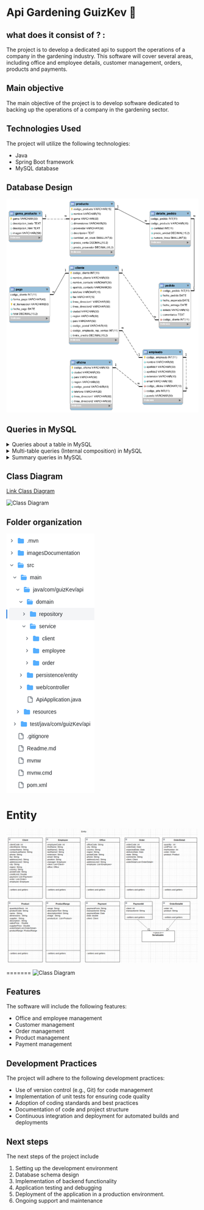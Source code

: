 # **Api Gardening GuizKev 👀**

## what does it consist of ? :
The project is to develop a dedicated api to support the operations of a company in the gardening industry. This software will cover several areas, including office and employee details, customer management, orders, products and payments.

## Main objective
The main objective of the project is to develop software dedicated to backing up the operations of a company in the gardening sector.

## Technologies Used
The project will utilize the following technologies:
- Java 
- Spring Boot framework
- MySQL  database


## Database Design
![Database Design](/imagesDocumentation/physical_database_model.png)

## Queries in MySQL

<details>
   <summary>Queries about a table in MySQL</summary>

   1. Devuelve un listado con el código de oficina y la ciudad donde hay oficinas.

   ```sql
   SELECT codigo_oficina, ciudad
   FROM oficina;

   ```

   2. Devuelve un listado con la ciudad y el teléfono de las oficinas de España.

   ```sql
   SELECT ciudad, telefono
   FROM oficina
   WHERE pais = 'España';


   ```
   3. Devuelve un listado con el nombre, apellidos y email de los empleados cuyo jefe tiene un código de jefe igual a 7.

   ```sql
   SELECT nombre, apellido1, apellido2, email
   FROM empleado
   WHERE codigo_jefe = 7;

   ```

   4. Devuelve el nombre del puesto, nombre, apellidos y email del jefe de la empresa.

   ```sql
   SELECT e.puesto AS nombre_puesto, j.nombre, j.apellido1, j.apellido2, j.email
   FROM empleado j
   JOIN empleado e ON j.codigo_empleado = e.codigo_jefe
   WHERE e.codigo_jefe IS NULL;

   ```

   5. Devuelve un listado con el nombre, apellidos y puesto de aquellos empleados que no sean representantes de ventas.

   ```sql
   SELECT nombre, apellido1, apellido2, puesto
   FROM empleado
   WHERE puesto IS NOT NULL AND puesto <> 'Representante Ventas';

   ```

   6. Devuelve un listado con el nombre de los todos los clientes españoles.

   ```sql
   SELECT nombre_cliente
   FROM cliente
   WHERE pais = 'Spain';

   ```

   7. Devuelve un listado con los distintos estados por los que puede pasar un pedido.

   ```sql
   SELECT DISTINCT estado
   FROM pedido;

   ```

   8. Devuelve un listado con el código de cliente de aquellos clientes que realizaron algún pago en 2008. Tenga en cuenta que deberá eliminar aquellos códigos de cliente que aparezcan repetidos. Resuelva la consulta:

   ```sql
   SELECT DISTINCT c.codigo_cliente
   FROM cliente c
   JOIN pago p ON c.codigo_cliente = p.codigo_cliente
   WHERE YEAR(p.fecha_pago) = 2008;

   ```

   9. Devuelve un listado con el código de pedido, código de cliente, fecha esperada y fecha de entrega de los pedidos que no han sido entregados a tiempo.

   ```sql
   SELECT codigo_pedido, codigo_cliente, fecha_esperada,fecha_entrega
   FROM pedido
   WHERE fecha_entrega > fecha_esperada;

   ```

   10. Devuelve un listado con el código de pedido, código de cliente, fecha esperada y fecha de entrega de los pedidos cuya fecha de entrega ha sido al menos dos días antes de la fecha esperada.

   ```sql
   SELECT codigo_pedido, codigo_cliente, fecha_esperada, fecha_entrega
   FROM pedido
   WHERE DATEDIFF(fecha_entrega, fecha_esperada) = -2;

   ```

   11. Devuelve un listado de todos los pedidos que fueron **rechazados** en `2009`.

   ```sql
   SELECT codigo_pedido, fecha_pedido, estado, comentarios
   FROM pedido
   WHERE YEAR(fecha_pedido) = 2009 AND estado = 'Rechazado';

   ```

   12. Devuelve un listado de todos los pedidos que han sido **entregados** en el mes de enero de cualquier año.

   ```sql
   SELECT codigo_pedido, fecha_pedido, fecha_entrega, estado
   FROM pedido
   WHERE MONTH(fecha_entrega) = 1;

   ```

   13. Devuelve un listado con todos los pagos que se realizaron en el año `2008` mediante `Paypal`. Ordene el resultado de mayor a menor.

   ```sql
   SELECT *
   FROM pago
   WHERE YEAR(fecha_pago) = 2008 AND forma_pago = 'PayPal'
   ORDER BY total DESC;

   ```

   14. Devuelve un listado con todas las formas de pago que aparecen en la tabla `pago`. Tenga en cuenta que no deben aparecer formas de pago repetidas.

   ```sql
   SELECT DISTINCT forma_pago
   FROM pago;

   ```

   15. Devuelve un listado con todos los productos que pertenecen a la gama `Ornamentales` y que tienen más de `100` unidades en stock. El listado deberá estar ordenado por su precio de venta, mostrando en primer lugar los de mayor precio.

   ```sql
   SELECT codigo_producto, nombre, gama, cantidad_en_stock, precio_venta
   FROM producto
   WHERE gama = 'Ornamentales' AND cantidad_en_stock > 100
   ORDER BY precio_venta DESC;

   ```

   16. Devuelve un listado con todos los clientes que sean de la ciudad de `Madrid` y cuyo representante de ventas tenga el código de empleado `11` o `30`.

   ```sql
   SELECT codigo_cliente, nombre_cliente, ciudad, codigo_empleado_rep_ventas
   FROM cliente
   WHERE ciudad = 'Madrid' AND codigo_empleado_rep_ventas IN (11, 30);

   ```

</details>


<details>
   <summary>Multi-table queries (Internal composition) in MySQL</summary>

   1. Obtén un listado con el nombre de cada cliente y el nombre y apellido de su representante de ventas.

   ```sql
   SELECT c.nombre_cliente AS Nombre_Cliente, CONCAT(e.nombre,' ',e.apellido1,' ',e.apellido2) AS Nombre_Representante_Ventas FROM cliente c JOIN empleado e ON c.codigo_empleado_rep_ventas = e.codigo_empleado;
   ```

   2. Muestra el nombre de los clientes que hayan realizado pagos junto con el nombre de sus representantes de ventas.

   ```sql
   SELECT c.codigo_cliente AS codigoCliente, c.nombre_cliente AS nombreCliente, e.nombre AS nombreRepresentanteVentas FROM cliente c JOIN pago p ON c.codigo_cliente = p.codigo_cliente JOIN empleado e
   ON c.codigo_empleado_rep_ventas = e.codigo_empleado;
   ```

   3. Muestra el nombre de los clientes que **no** hayan realizado pagos junto con el nombre de sus representantes de ventas.

   ```sql
   SELECT c.codigo_cliente AS codigoCliente, c.nombre_cliente AS nombreCliente, e.nombre AS nombreRepresentanteVentas FROM cliente c Left  JOIN pago p ON c.codigo_cliente = p.codigo_cliente JOIN empleado e
   ON c.codigo_empleado_rep_ventas = e.codigo_empleado;
   ```

   4. Devuelve el nombre de los clientes que han hecho pagos y el nombre de sus representantes junto con la ciudad de la oficina a la que pertenece el representante.

   ```sql
   SELECT 
   c.nombre_cliente AS NombreCliente,
   e.nombre AS NombreRepresentante,
   o.ciudad AS CiudadRepresentante
   FROM cliente AS c
   JOIN empleado AS e ON c.codigo_empleado_rep_ventas = e.codigo_empleado
   JOIN oficina AS o ON e.codigo_oficina = o.codigo_oficina
   WHERE c.codigo_cliente IN (
   SELECT DISTINCT codigo_cliente
   FROM pago
   );

   ```

   5. Devuelve el nombre de los clientes que **no** hayan hecho pagos y el nombre de sus representantes junto con la ciudad de la oficina a la que pertenece el representante.

   ```sql
   SELECT c.nombre_cliente AS NombreCliente, e.nombre AS NombreRepresentante, o.ciudad AS CiudadRepresentante
   FROM cliente AS c
   LEFT JOIN empleado AS e ON c.codigo_empleado_rep_ventas = e.codigo_empleado
   LEFT JOIN oficina AS o ON e.codigo_oficina = o.codigo_oficina
   WHERE c.codigo_cliente NOT IN (
   SELECT DISTINCT codigo_cliente
   FROM pago
   ) OR c.codigo_cliente IS NULL;
   ```

   6. Lista la dirección de las oficinas que tengan clientes en `Fuenlabrada`.

   ```sql
   SELECT DISTINCT o.linea_direccion1, o.linea_direccion2, o.ciudad, o.region, o.pais, o.codigo_postal
   FROM oficina AS o
   JOIN empleado AS e ON o.codigo_oficina = e.codigo_oficina
   JOIN cliente AS c ON e.codigo_empleado = c.codigo_empleado_rep_ventas
   WHERE c.ciudad = 'Fuenlabrada';

   ```

   7. Devuelve el nombre de los clientes y el nombre de sus representantes junto con la ciudad de la oficina a la que pertenece el representante.

   ```sql
   SELECT
   c.nombre_cliente AS NombreCliente,
   e.nombre AS NombreRepresentante,
   o.ciudad AS CiudadRepresentante
   FROM cliente AS c
   JOIN empleado AS e ON c.codigo_empleado_rep_ventas = e.codigo_empleado
   JOIN oficina AS o ON e.codigo_oficina = o.codigo_oficina;

   ```

   8. Devuelve un listado con el nombre de los empleados junto con el nombre de sus jefes.

   ```sql
   SELECT
   e1.nombre AS NombreEmpleado,
   e2.nombre AS NombreJefe
   FROM empleado AS e1
   LEFT JOIN empleado AS e2 ON e1.codigo_jefe = e2.codigo_empleado;

   ```

   9. Devuelve un listado que muestre el nombre de cada empleados, el nombre de su jefe y el nombre del jefe de sus jefe.

   ```sql
   SELECT
   E1.nombre AS NombreEmpleado,
   E2.nombre AS NombreJefe,
   E3.nombre AS NombreJefeDelJefe
   FROM empleado AS E1
   LEFT JOIN empleado AS E2 ON E1.codigo_jefe = E2.codigo_empleado
   LEFT JOIN empleado AS E3 ON E2.codigo_jefe = E3.codigo_empleado;

   ```

   10. Devuelve el nombre de los clientes a los que no se les ha entregado a tiempo un pedido.

   ```sql
   SELECT DISTINCT c.nombre_cliente AS NombreCliente
   FROM cliente AS c
   JOIN pedido AS p ON c.codigo_cliente = p.codigo_cliente
   WHERE p.fecha_entrega IS NULL OR p.fecha_entrega > p.fecha_esperada;

   ```

   11. Devuelve un listado de las diferentes gamas de producto que ha comprado cada cliente.

   ```sql
   SELECT c.nombre_cliente AS NombreCliente, GROUP_CONCAT(DISTINCT pr.gama ORDER BY pr.gama ASC) AS GamasCompradas
   FROM cliente AS c
   JOIN pedido AS p ON c.codigo_cliente = p.codigo_cliente
   JOIN detalle_pedido AS dp ON p.codigo_pedido = dp.codigo_pedido
   JOIN producto AS pr ON dp.codigo_producto = pr.codigo_producto
   GROUP BY c.nombre_cliente;

   ```

   12. Devuelve un listado que muestre solamente los clientes que no han realizado ningún pago.

   ```sql
   SELECT c.*
   FROM cliente c
   LEFT JOIN pago p ON c.codigo_cliente = p.codigo_cliente
   WHERE p.codigo_cliente IS NULL;

   ```

   13. Devuelve un listado que muestre solamente los clientes que no han realizado ningún pedido.

   ```sql
   SELECT c.*
   FROM cliente c
   LEFT JOIN pedido pd ON c.codigo_cliente = pd.codigo_cliente
   WHERE pd.codigo_cliente IS NULL;

   ```

   14. Devuelve un listado que muestre los clientes que no han realizado ningún pago y los que no han realizado ningún pedido.

   ```sql
   SELECT c.*
   FROM cliente c
   LEFT JOIN pago p ON c.codigo_cliente = p.codigo_cliente
   LEFT JOIN pedido pd ON c.codigo_cliente = pd.codigo_cliente
   WHERE p.codigo_cliente IS NULL AND pd.codigo_pedido IS NULL;   
   ```

   15. Devuelve un listado que muestre solamente los empleados que no tienen una oficina asociada.

   ```sql
   SELECT e.*
   FROM empleado e
   LEFT JOIN oficina o ON e.codigo_oficina = o.codigo_oficina
   WHERE o.codigo_oficina IS NULL;

   ```

   16. Devuelve un listado que muestre solamente los empleados que no tienen un cliente asociado.

   ```sql
   SELECT e.*
   FROM empleado e
   LEFT JOIN cliente c ON e.codigo_empleado = c.codigo_empleado_rep_ventas
   WHERE c.codigo_empleado_rep_ventas IS NULL;

   ```

   17. Devuelve un listado que muestre solamente los empleados que no tienen un cliente asociado junto con los datos de la oficina donde trabajan.

   ```sql
   SELECT e.*, o.*
   FROM empleado e
   JOIN oficina o ON e.codigo_oficina = o.codigo_oficina
   LEFT JOIN cliente c ON e.codigo_empleado = c.codigo_empleado_rep_ventas
   WHERE c.codigo_empleado_rep_ventas IS NULL;

   ```

   18. Devuelve un listado que muestre los empleados que no tienen una oficina asociada y los que no tienen un cliente asociado.

   ```sql
   SELECT e.*
   FROM empleado e
   LEFT JOIN oficina o ON e.codigo_oficina = o.codigo_oficina
   LEFT JOIN cliente c ON e.codigo_empleado = c.codigo_empleado_rep_ventas
   WHERE o.codigo_oficina IS NULL AND c.codigo_empleado_rep_ventas IS NULL;

   ```

   19. Devuelve un listado de los productos que nunca han aparecido en un pedido.

   ```sql
   SELECT p.*
   FROM producto p
   LEFT JOIN detalle_pedido dp ON p.codigo_producto = dp.codigo_producto
   WHERE dp.codigo_producto IS NULL;

   ```

   20. Devuelve un listado de los productos que nunca han aparecido en un pedido. El resultado debe mostrar el nombre, la descripción y la imagen del producto.

   ```sql
   SELECT p.nombre, p.descripcion, p.imagen
   FROM producto p
   LEFT JOIN detalle_pedido dp ON p.codigo_producto = dp.codigo_producto
   WHERE dp.codigo_producto IS NULL;

   ```

   21. Devuelve las oficinas donde **no trabajan** ninguno de los empleados que hayan sido los representantes de ventas de algún cliente que haya realizado la compra de algún producto de la gama `Frutales`.

   ```sql
   SELECT DISTINCT o.*
   FROM oficina o
   LEFT JOIN empleado e ON o.codigo_oficina = e.codigo_oficina
   LEFT JOIN cliente c ON e.codigo_empleado = c.codigo_empleado_rep_ventas
   LEFT JOIN pedido pd ON c.codigo_cliente = pd.codigo_cliente
   LEFT JOIN detalle_pedido dp ON pd.codigo_pedido = dp.codigo_pedido
   LEFT JOIN producto p ON dp.codigo_producto = p.codigo_producto
   WHERE p.gama = 'Frutales' AND e.codigo_empleado IS NULL;
   ```

   22. Devuelve un listado con los clientes que han realizado algún pedido pero no han realizado ningún pago.

   ```sql
   SELECT DISTINCT c.*
   FROM cliente c
   JOIN pedido pd ON c.codigo_cliente = pd.codigo_cliente
   LEFT JOIN pago p ON c.codigo_cliente = p.codigo_cliente
   WHERE p.codigo_cliente IS NULL;

   ```

   23. Devuelve un listado con los datos de los empleados que no tienen clientes asociados y el nombre de su jefe asociado.

   ```sql
   SELECT e.*, jefe.nombre AS nombre_jefe
   FROM empleado e
   LEFT JOIN cliente c ON e.codigo_empleado = c.codigo_empleado_rep_ventas
   LEFT JOIN empleado jefe ON e.codigo_jefe = jefe.codigo_empleado
   WHERE c.codigo_empleado_rep_ventas IS NULL;

   ```

</details>

<details>
   <summary>Summary queries in MySQL</summary>

   1. ¿Cuántos empleados hay en la compañía?

   ```sql
   SELECT COUNT(*) AS total_empleados
   FROM empleado;

   ```

   2. ¿Cuántos clientes tiene cada país?

   ```sql
   SELECT pais, COUNT(*) AS total_clientes
   FROM cliente
   GROUP BY pais;

   ```

   3. ¿Cuál fue el pago medio en 2009?

   ```sql
   SELECT AVG(total) AS pago_promedio_2009
   FROM pago
   WHERE YEAR(fecha_pago) = 2009;

   ```

   4. ¿Cuántos pedidos hay en cada estado? Ordena el resultado de forma descendente por el número de pedidos.

   ```sql
   SELECT estado, COUNT(*) AS total_pedidos
   FROM pedido
   GROUP BY estado
   ORDER BY total_pedidos DESC;

   ```

   5. Calcula el precio de venta del producto más caro y más barato en una misma consulta.

   ```sql
   SELECT MAX(precio_venta) AS precio_mas_caro, MIN(precio_venta) AS precio_mas_barato
   FROM producto;

   ```

   6. Calcula el número de clientes que tiene la empresa.

   ```sql
   SELECT COUNT(*) AS total_clientes
   FROM cliente;

   ```

   7. ¿Cuántos clientes existen con domicilio en la ciudad de Madrid?

   ```sql
   SELECT COUNT(*) AS total_clientes_madrid
   FROM cliente
   WHERE ciudad = 'Madrid';

   ```

   8. ¿Calcula cuántos clientes tiene cada una de las ciudades que empiezan por `M`?

   ```sql
   SELECT ciudad, COUNT(*) AS total_clientes
   FROM cliente
   WHERE ciudad LIKE 'M%'
   GROUP BY ciudad;

   ```

   9. Devuelve el nombre de los representantes de ventas y el número de clientes al que atiende cada uno.

   ```sql
   SELECT e.nombre, e.apellido1, e.apellido2, COUNT(c.codigo_cliente) AS total_clientes_atendidos
   FROM empleado e
   LEFT JOIN cliente c ON e.codigo_empleado = c.codigo_empleado_rep_ventas
   WHERE e.puesto = 'Representante de Ventas'
   GROUP BY e.codigo_empleado;

   ```

   10. Calcula el número de clientes que no tiene asignado representante de ventas.

   ```sql
   SELECT COUNT(*) AS clientes_sin_representante
   FROM cliente
   WHERE codigo_empleado_rep_ventas IS NULL;

   ```

   11. Calcula la fecha del primer y último pago realizado por cada uno de los clientes. El listado deberá mostrar el nombre y los apellidos de cada cliente.

   ```sql
   SELECT c.nombre_cliente, c.nombre_contacto, c.apellido_contacto,
       MIN(p.fecha_pago) AS primera_fecha_pago,
       MAX(p.fecha_pago) AS ultima_fecha_pago
   FROM cliente c
   LEFT JOIN pago p ON c.codigo_cliente = p.codigo_cliente
   GROUP BY c.codigo_cliente;

   ```

   12. Calcula el número de productos diferentes que hay en cada uno de los pedidos.

   ```sql
   SELECT codigo_pedido, COUNT(DISTINCT codigo_producto) AS num_productos_diferentes
   FROM detalle_pedido
   GROUP BY codigo_pedido;

   ```

   13. Calcula la suma de la cantidad total de todos los productos que aparecen en cada uno de los pedidos.

   ```sql
   SELECT codigo_pedido, SUM(cantidad) AS cantidad_total
   FROM detalle_pedido
   GROUP BY codigo_pedido;

   ```

   14. Devuelve un listado de los 20 productos más vendidos y el número total de unidades que se han vendido de cada uno. El listado deberá estar ordenado por el número total de unidades vendidas.

   ```sql
   SELECT p.codigo_producto, p.nombre, SUM(dp.cantidad) AS total_unidades_vendidas
   FROM producto p
   JOIN detalle_pedido dp ON p.codigo_producto = dp.codigo_producto
   GROUP BY p.codigo_producto, p.nombre
   ORDER BY total_unidades_vendidas DESC
   LIMIT 20;

   ```

   15. La facturación que ha tenido la empresa en toda la historia, indicando la base imponible, el IVA y el total facturado. La base imponible se calcula sumando el coste del producto por el número de unidades vendidas de la tabla `detalle_pedido`. El IVA es el 21 % de la base imponible, y el total la suma de los dos campos anteriores.

   ```sql
   SELECT
      SUM(dp.cantidad * p.precio_venta) AS base_imponible,
      SUM(dp.cantidad * p.precio_venta) * 0.21 AS iva,
      SUM(dp.cantidad * p.precio_venta) + (SUM(dp.cantidad * p.precio_venta) * 0.21) AS total_facturado
   FROM
      detalle_pedido dp
   JOIN
      producto p ON dp.codigo_producto = p.codigo_producto;

   ```

   16. La misma información que en la pregunta anterior, pero agrupada por código de producto.

   ```sql
   SELECT
      p.codigo_producto,
      p.nombre AS nombre_producto,
      SUM(dp.cantidad * p.precio_venta) AS base_imponible,
      SUM(dp.cantidad * p.precio_venta) * 0.21 AS iva,
      SUM(dp.cantidad * p.precio_venta) + (SUM(dp.cantidad * p.precio_venta) * 0.21) AS total_facturado
   FROM
      detalle_pedido dp
   JOIN
      producto p ON dp.codigo_producto = p.codigo_producto
   GROUP BY
      p.codigo_producto, p.nombre;

   ```

   17. La misma información que en la pregunta anterior, pero agrupada por código de producto filtrada por los códigos que empiecen por `OR`.

   ```sql
   SELECT
      p.codigo_producto,
      p.nombre AS nombre_producto,
      SUM(dp.cantidad * p.precio_venta) AS base_imponible,
      SUM(dp.cantidad * p.precio_venta) * 0.21 AS iva,
      SUM(dp.cantidad * p.precio_venta) + (SUM(dp.cantidad * p.precio_venta) * 0.21) AS total_facturado
   FROM
      detalle_pedido dp
   JOIN
      producto p ON dp.codigo_producto = p.codigo_producto
   WHERE
      p.codigo_producto LIKE 'OR%'
   GROUP BY
      p.codigo_producto, p.nombre;

   ```

   18. Lista las ventas totales de los productos que hayan facturado más de 3000 euros. Se mostrará el nombre, unidades vendidas, total facturado y total facturado con impuestos (21% IVA).

   ```sql
   SELECT
    p.nombre AS nombre_producto,
    SUM(dp.cantidad) AS unidades_vendidas,
    SUM(dp.cantidad * p.precio_venta) AS total_facturado,
    SUM(dp.cantidad * p.precio_venta) * 0.21 AS total_facturado_con_iva
   FROM
      detalle_pedido dp
   JOIN
      producto p ON dp.codigo_producto = p.codigo_producto
   GROUP BY
      p.nombre
   HAVING
      total_facturado > 3000;

   ```

   19. Muestre la suma total de todos los pagos que se realizaron para cada uno de los años que aparecen en la tabla `pagos`.

   ```sql
   SELECT YEAR(fecha_pago) AS año, SUM(total) AS suma_total_pagos
   FROM pago
   GROUP BY YEAR(fecha_pago)
   ORDER BY YEAR(fecha_pago);

   ```

</details>

## Class Diagram
[Link Class Diagram](https://drive.google.com/file/d/1BhnQA5zl94FS9KlvVA2zUUOgZXkZM_Uv/view?usp=sharing)

![Class Diagram]()

## Folder organization
![Folder Organization](/imagesDocumentation/FolderOrganitation.png)

# Entity
![Folder Entity](/imagesDocumentation/Entity.png)

=======
![Class Diagram]() 

## Features
The software will include the following features:
- Office and employee management
- Customer management
- Order management
- Product management
- Payment management

## Development Practices
The project will adhere to the following development practices:

- Use of version control (e.g., Git) for code management
- Implementation of unit tests for ensuring code quality
- Adoption of coding standards and best practices
- Documentation of code and project structure
- Continuous integration and deployment for automated builds and deployments


## Next steps
The next steps of the project include

1. Setting up the development environment
2. Database schema design
3. Implementation of backend functionality
4. Application testing and debugging
5. Deployment of the application in a production environment.
6. Ongoing support and maintenance
